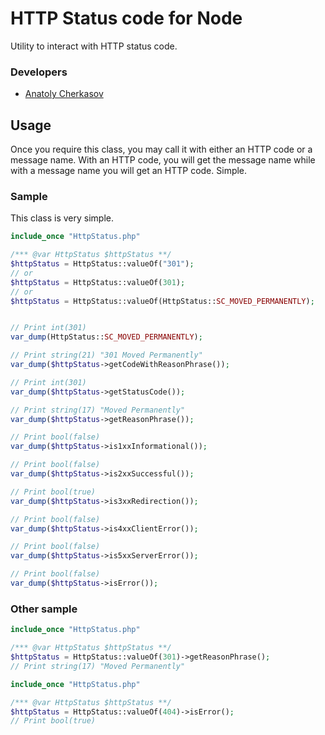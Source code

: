 # HTTP Status code for Node

Utility to interact with HTTP status code.


### Developers

- [Anatoly Cherkasov](https://github.com/avcherkasov)


## Usage

Once you require this class, you may call it with either an HTTP code or a message name. With an HTTP code, you will get the message name while with a message name you will get an HTTP code. Simple.


### Sample

This class is very simple. 

```php
include_once "HttpStatus.php"

/*** @var HttpStatus $httpStatus **/
$httpStatus = HttpStatus::valueOf("301");
// or
$httpStatus = HttpStatus::valueOf(301);
// or
$httpStatus = HttpStatus::valueOf(HttpStatus::SC_MOVED_PERMANENTLY);


// Print int(301)
var_dump(HttpStatus::SC_MOVED_PERMANENTLY);

// Print string(21) "301 Moved Permanently"
var_dump($httpStatus->getCodeWithReasonPhrase());

// Print int(301)
var_dump($httpStatus->getStatusCode());

// Print string(17) "Moved Permanently"
var_dump($httpStatus->getReasonPhrase());

// Print bool(false)
var_dump($httpStatus->is1xxInformational());

// Print bool(false)
var_dump($httpStatus->is2xxSuccessful());

// Print bool(true)
var_dump($httpStatus->is3xxRedirection());

// Print bool(false)
var_dump($httpStatus->is4xxClientError());

// Print bool(false)
var_dump($httpStatus->is5xxServerError());

// Print bool(false)
var_dump($httpStatus->isError());
```

### Other sample

```php
include_once "HttpStatus.php"

/*** @var HttpStatus $httpStatus **/
$httpStatus = HttpStatus::valueOf(301)->getReasonPhrase();
// Print string(17) "Moved Permanently"
```

```php
include_once "HttpStatus.php"

/*** @var HttpStatus $httpStatus **/
$httpStatus = HttpStatus::valueOf(404)->isError();
// Print bool(true)
```